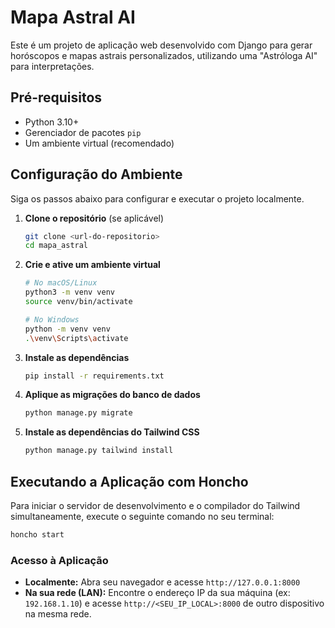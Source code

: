# Mapa Astral AI

Este é um projeto de aplicação web desenvolvido com Django para gerar horóscopos e mapas astrais personalizados, utilizando uma "Astróloga AI" para interpretações.

## Pré-requisitos

- Python 3.10+
- Gerenciador de pacotes `pip`
- Um ambiente virtual (recomendado)

## Configuração do Ambiente

Siga os passos abaixo para configurar e executar o projeto localmente.

1.  **Clone o repositório** (se aplicável)
    ```bash
    git clone <url-do-repositorio>
    cd mapa_astral
    ```

2.  **Crie e ative um ambiente virtual**
    ```bash
    # No macOS/Linux
    python3 -m venv venv
    source venv/bin/activate

    # No Windows
    python -m venv venv
    .\venv\Scripts\activate
    ```

3.  **Instale as dependências**
    ```bash
    pip install -r requirements.txt
    ```

4.  **Aplique as migrações do banco de dados**
    ```bash
    python manage.py migrate
    ```

5.  **Instale as dependências do Tailwind CSS**
    ```bash
    python manage.py tailwind install
    ```

## Executando a Aplicação com Honcho

Para iniciar o servidor de desenvolvimento e o compilador do Tailwind simultaneamente, execute o seguinte comando no seu terminal:

```bash
honcho start
```

### Acesso à Aplicação

- **Localmente:** Abra seu navegador e acesse `http://127.0.0.1:8000`
- **Na sua rede (LAN):** Encontre o endereço IP da sua máquina (ex: `192.168.1.10`) e acesse `http://<SEU_IP_LOCAL>:8000` de outro dispositivo na mesma rede.